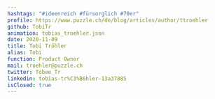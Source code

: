 ```yaml
---
hashtags: "#ideenreich #fürsorglich #70er"
profile: https://www.puzzle.ch/de/blog/articles/author/ttroehler
github: TobiTr
animation: tobias_troehler.json
date: 2020-11-09
title: Tobi Tröhler
alias: Tobi
function: Product Owner
mail: troehler@puzzle.ch
twitter: Tobee_Tr
linkedin: tobias-tr%C3%B6hler-13a37885
isClosed: true
---
```

